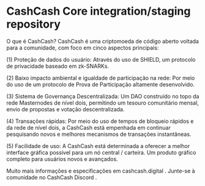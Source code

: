 # CashCash Core integration/staging repository

O que é CashCash?
CashCash é uma criptomoeda de código aberto voltada para a comunidade, com foco em cinco aspectos principais:

(1) Proteção de dados do usuário: Através do uso de SHIELD, um protocolo de privacidade baseado em zk-SNARKs.

(2) Baixo impacto ambiental e igualdade de participação na rede: Por meio do uso de um protocolo de Prova de Participação altamente desenvolvido.

(3) Sistema de Governança Descentralizada: Um DAO construído no topo da rede Masternodes de nível dois, permitindo um tesouro comunitário mensal, envio de propostas e votação descentralizada.

(4) Transações rápidas: Por meio do uso de tempos de bloqueio rápidos e da rede de nível dois, a CashCash está empenhada em continuar pesquisando novos e melhores mecanismos de transações instantâneas.

(5) Facilidade de uso: A CashCash está determinada a oferecer a melhor interface gráfica possível para um nó central / carteira. Um produto gráfico completo para usuários novos e avançados.

Muito mais informações e especificações em cashcash.digital . Junte-se à comunidade no CashCash Discord .
